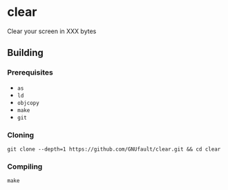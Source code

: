 # clear
Clear your screen in XXX bytes

## Building
### Prerequisites
- `as`
- `ld`
- `objcopy`
- `make`
- `git`
### Cloning
```
git clone --depth=1 https://github.com/GNUfault/clear.git && cd clear
```
### Compiling
```
make
```
